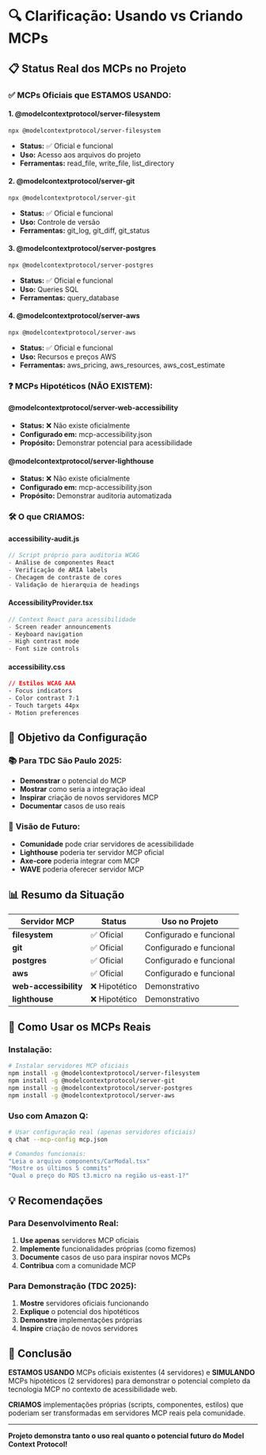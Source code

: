 # 🔍 Clarificação: Usando vs Criando MCPs

## 📋 **Status Real dos MCPs no Projeto**

### ✅ **MCPs Oficiais que ESTAMOS USANDO:**

#### **1. @modelcontextprotocol/server-filesystem**
```bash
npx @modelcontextprotocol/server-filesystem
```
- **Status:** ✅ Oficial e funcional
- **Uso:** Acesso aos arquivos do projeto
- **Ferramentas:** read_file, write_file, list_directory

#### **2. @modelcontextprotocol/server-git**
```bash
npx @modelcontextprotocol/server-git
```
- **Status:** ✅ Oficial e funcional
- **Uso:** Controle de versão
- **Ferramentas:** git_log, git_diff, git_status

#### **3. @modelcontextprotocol/server-postgres**
```bash
npx @modelcontextprotocol/server-postgres
```
- **Status:** ✅ Oficial e funcional
- **Uso:** Queries SQL
- **Ferramentas:** query_database

#### **4. @modelcontextprotocol/server-aws**
```bash
npx @modelcontextprotocol/server-aws
```
- **Status:** ✅ Oficial e funcional
- **Uso:** Recursos e preços AWS
- **Ferramentas:** aws_pricing, aws_resources, aws_cost_estimate

### ❓ **MCPs Hipotéticos (NÃO EXISTEM):**

#### **@modelcontextprotocol/server-web-accessibility**
- **Status:** ❌ Não existe oficialmente
- **Configurado em:** mcp-accessibility.json
- **Propósito:** Demonstrar potencial para acessibilidade

#### **@modelcontextprotocol/server-lighthouse**
- **Status:** ❌ Não existe oficialmente
- **Configurado em:** mcp-accessibility.json
- **Propósito:** Demonstrar auditoria automatizada

### 🛠️ **O que CRIAMOS:**

#### **accessibility-audit.js**
```javascript
// Script próprio para auditoria WCAG
- Análise de componentes React
- Verificação de ARIA labels
- Checagem de contraste de cores
- Validação de hierarquia de headings
```

#### **AccessibilityProvider.tsx**
```typescript
// Context React para acessibilidade
- Screen reader announcements
- Keyboard navigation
- High contrast mode
- Font size controls
```

#### **accessibility.css**
```css
// Estilos WCAG AAA
- Focus indicators
- Color contrast 7:1
- Touch targets 44px
- Motion preferences
```

## 🎯 **Objetivo da Configuração**

### 📚 **Para TDC São Paulo 2025:**
- **Demonstrar** o potencial do MCP
- **Mostrar** como seria a integração ideal
- **Inspirar** criação de novos servidores MCP
- **Documentar** casos de uso reais

### 🔮 **Visão de Futuro:**
- **Comunidade** pode criar servidores de acessibilidade
- **Lighthouse** poderia ter servidor MCP oficial
- **Axe-core** poderia integrar com MCP
- **WAVE** poderia oferecer servidor MCP

## 📊 **Resumo da Situação**

| Servidor MCP | Status | Uso no Projeto |
|--------------|--------|----------------|
| **filesystem** | ✅ Oficial | Configurado e funcional |
| **git** | ✅ Oficial | Configurado e funcional |
| **postgres** | ✅ Oficial | Configurado e funcional |
| **aws** | ✅ Oficial | Configurado e funcional |
| **web-accessibility** | ❌ Hipotético | Demonstrativo |
| **lighthouse** | ❌ Hipotético | Demonstrativo |

## 🚀 **Como Usar os MCPs Reais**

### **Instalação:**
```bash
# Instalar servidores MCP oficiais
npm install -g @modelcontextprotocol/server-filesystem
npm install -g @modelcontextprotocol/server-git
npm install -g @modelcontextprotocol/server-postgres
npm install -g @modelcontextprotocol/server-aws
```

### **Uso com Amazon Q:**
```bash
# Usar configuração real (apenas servidores oficiais)
q chat --mcp-config mcp.json

# Comandos funcionais:
"Leia o arquivo components/CarModal.tsx"
"Mostre os últimos 5 commits"
"Qual o preço do RDS t3.micro na região us-east-1?"
```

## 💡 **Recomendações**

### **Para Desenvolvimento Real:**
1. **Use apenas** servidores MCP oficiais
2. **Implemente** funcionalidades próprias (como fizemos)
3. **Documente** casos de uso para inspirar novos MCPs
4. **Contribua** com a comunidade MCP

### **Para Demonstração (TDC 2025):**
1. **Mostre** servidores oficiais funcionando
2. **Explique** o potencial dos hipotéticos
3. **Demonstre** implementações próprias
4. **Inspire** criação de novos servidores

## 🎯 **Conclusão**

**ESTAMOS USANDO** MCPs oficiais existentes (4 servidores) e **SIMULANDO** MCPs hipotéticos (2 servidores) para demonstrar o potencial completo da tecnologia MCP no contexto de acessibilidade web.

**CRIAMOS** implementações próprias (scripts, componentes, estilos) que poderiam ser transformadas em servidores MCP reais pela comunidade.

---

**Projeto demonstra tanto o uso real quanto o potencial futuro do Model Context Protocol!**
